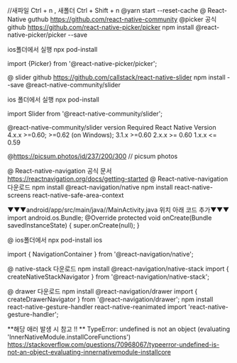 //새파일 Ctrl + n , 새폴더 Ctrl + Shift + n
@yarn start --reset-cache
@ React-Native guthub https://github.com/react-native-community
@picker 공식 github https://github.com/react-native-picker/picker
npm install @react-native-picker/picker --save

ios폴더에서 실행
npx pod-install
 
 import {Picker} from '@react-native-picker/picker';

@ slider github https://github.com/callstack/react-native-slider
npm install --save @react-native-community/slider

ios 폴더에서 실행
npx pod-install
 
 import Slider from '@react-native-community/slider';
 
@react-native-community/slider version	Required React Native Version
4.x.x	>=0.60; >=0.62 (on Windows);
3.1.x	>=0.60
2.x.x	>= 0.60
1.x.x	<= 0.59


@https://picsum.photos/id/237/200/300 // picsum photos 

@ React-native-navigation 공식 문서 https://reactnavigation.org/docs/getting-started
@ React-native-navigation 다운로드
npm install @react-navigation/native
npm install react-native-screens react-native-safe-area-context

▼▼▼android/app/src/main/java/<your package name>/MainActivity.java 위치 아래 코드 추가▼▼▼
import android.os.Bundle;
@Override
protected void onCreate(Bundle savedInstanceState) {
  super.onCreate(null);
}


@ ios폴더에서
npx pod-install ios


import { NavigationContainer } from '@react-navigation/native';

@ native-stack 다운로드
npm install @react-navigation/native-stack
import { createNativeStackNavigator } from '@react-navigation/native-stack';

@ drawer 다운로드
npm install @react-navigation/drawer
import { createDrawerNavigator } from '@react-navigation/drawer';
npm install react-native-gesture-handler react-native-reanimated
import 'react-native-gesture-handler';


**해당 애러 발생 시 참고 !! **
TypeError: undefined is not an object (evaluating 'InnerNativeModule.installCoreFunctions')
https://stackoverflow.com/questions/70968067/typeerror-undefined-is-not-an-object-evaluating-innernativemodule-installcore
